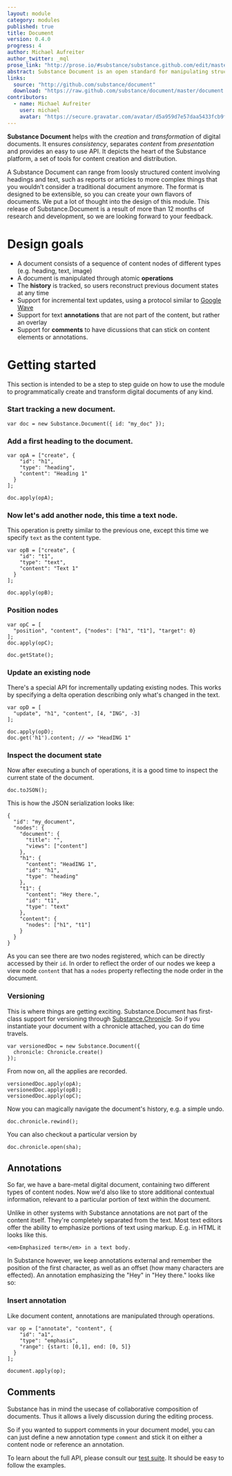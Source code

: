 ```yaml
---
layout: module
category: modules
published: true
title: Document
version: 0.4.0
progress: 4
author: Michael Aufreiter
author_twitter: _mql
prose_link: "http://prose.io/#substance/substance.github.com/edit/master/_posts/modules/0100-01-02-document.md"
abstract: Substance Document is an open standard for manipulating structured digital documents.
links: 
  source: "http://github.com/substance/document"
  download: "https://raw.github.com/substance/document/master/document.js"
contributors: 
  - name: Michael Aufreiter
    user: michael
    avatar: "https://secure.gravatar.com/avatar/d5a959d7e57daa5433fcb9f8da40be4b?d=https://a248.e.akamai.net/assets.github.com%2Fimages%2Fgravatars%2Fgravatar-140.png"
---
```


**Substance Document** helps with the *creation* and *transformation* of digital documents. It ensures *consistency*, separates *content* from *presentation* and provides an easy to use API. It depicts the heart of the Substance platform, a set of tools for content creation and distribution.

A Substance Document can range from loosly structured content involving headings and text, such as reports or articles to more complex things that you wouldn’t consider a traditional document anymore. The format is designed to be extensible, so you can create your own flavors of documents. We put a lot of thought into the design of this module. This release of Substance.Document is a result of more than 12 months of research and development, so we are looking forward to your feedback.

<!-- 
# Play with the Console

Without too much talking, just have a look yourself. The Substance Console allows you to explore some examples and to mess around with the document manipulation protocol in a playful manner.

<iframe width="800" height="600" frameborder="0" scrolling="no" src="http://interior.substance.io/document/">
</iframe>-->


# Design goals

- A document consists of a sequence of content nodes of different types (e.g. heading, text, image)
- A document is manipulated through atomic **operations**
- The **history** is tracked, so users reconstruct previous document states at any time
- Support for incremental text updates, using a protocol similar to [Google Wave](http://www.waveprotocol.org/whitepapers/operational-transform)
- Support for text **annotations** that are not part of the content, but rather an overlay
- Support for **comments** to have dicussions that can stick on content elements or annotations.


# Getting started

This section is intended to be a step to step guide on how to use the module to programmatically create and transform digital documents of any kind.

### Start tracking a new document.

    var doc = new Substance.Document({ id: "my_doc" });

### Add a first heading to the document.

	var opA = ["create", {
        "id": "h1",
        "type": "heading",
        "content": "Heading 1"
      }
    ];

    doc.apply(opA);

### Now let's add another node, this time a text node.

This operation is pretty similar to the previous one, except this time we specify `text` as the content type.

	var opB = ["create", {
        "id": "t1",
        "type": "text",
        "content": "Text 1"
      }
    ];

    doc.apply(opB);

### Position nodes
	
    var opC = [
      "position", "content", {"nodes": ["h1", "t1"], "target": 0}
    ];
    doc.apply(opC);
    
    doc.getState();

### Update an existing node

There's a special API for incrementally updating existing nodes. This works by specifying a delta operation describing only what's changed in the text.

    var opD = [
      "update", "h1", "content", [4, "ING", -3]
    ];

    doc.apply(opD);
    doc.get('h1').content; // => "HeadING 1"

### Inspect the document state

Now after executing a bunch of operations, it is a good time to inspect the current state of the document.

    doc.toJSON();
    
This is how the JSON serialization looks like:

    {
      "id": "my_document",
      "nodes": {
        "document": {
          "title": "",
          "views": ["content"]
        },
        "h1": {
          "content": "HeadING 1",
          "id": "h1",
          "type": "heading"
        },
        "t1": {
          "content": "Hey there.",
          "id": "t1",
          "type": "text"
        },
        "content": {
          "nodes": ["h1", "t1"]
        }
      }
    }

As you can see there are two nodes registered, which can be directly accessed by their `id`. In order to reflect the order of our nodes we keep a view node `content` that has a `nodes` property reflecting the node order in the document.

### Versioning

This is where things are getting exciting. Substance.Document has first-class support for versioning through [Substance.Chronicle](http://interior.substance.io/modules/chronicle.html). So if you instantiate your document with a chronicle attached, you can do time travels.

    var versionedDoc = new Substance.Document({
      chronicle: Chronicle.create()
    });

From now on, all the applies are recorded.

    versionedDoc.apply(opA);
    versionedDoc.apply(opB);
    versionedDoc.apply(opC);

Now you can magically navigate the document's history, e.g. a simple undo.

    doc.chronicle.rewind();

You can also checkout a particular version by

    doc.chronicle.open(sha);


## Annotations

So far, we have a bare-metal digital document, containing two different types of content nodes. Now we'd also like to store additional contextual information, relevant to a particular portion of text within the document.

Unlike in other systems with Substance annotations are not part of the content itself. They're completely separated from the text. Most text editors offer the ability to emphasize portions of text using markup. E.g. in HTML it looks like this.

    <em>Emphasized term</em> in a text body.

In Substance however, we keep annotations external and remember the position of the first character, as well as an offset (how many characters are effected). An annotation emphasizing the "Hey" in "Hey there." looks like so:


### Insert annotation

Like document content, annotations are manipulated through operations.


    var op = ["annotate", "content", {
        "id": "a1",
        "type": "emphasis",
        "range": {start: [0,1], end: [0, 5]}
      }
    ];
    
    document.apply(op);

## Comments

Substance has in mind the usecase of collaborative composition of documents. Thus it allows a lively discussion during the editing process.

So if you wanted to support comments in your document model, you can can just define a new annotation type `comment` and stick it on either a content node or reference an annotation.

To learn about the full API, please consult our [test suite](https://github.com/substance/document/blob/master/tests). It should be easy to follow the examples.
